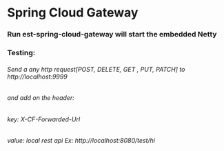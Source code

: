 # Spring Cloud Gateway

### Run est-spring-cloud-gateway will start the embedded Netty

### Testing:

###### Send a any http request[POST, DELETE, GET , PUT, PATCH] to http://localhost:9999

###### and add on the header:
 
###### key: X-CF-Forwarded-Url

###### value: local rest api Ex:  http://localhost:8080/test/hi

